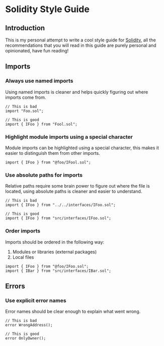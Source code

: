 # Solidity Style Guide

## Introduction

This is my personal attempt to write a cool style guide for [Solidity](https://soliditylang.org/), all the recommendations that you will read in this guide are purely personal and opinionated, have fun reading!

## Imports

### Always use named imports

Using named imports is cleaner and helps quickly figuring out where imports come from.

```solidity
// This is bad
import "Foo.sol";

// This is good
import { IFoo } from "Fool.sol";
```

### Highlight module imports using a special character

Module imports can be highlighted using a special character, this makes it easier to distinguish them from other imports.

```solidity
import { IFoo } from "@foo/IFool.sol";
```

### Use absolute paths for imports

Relative paths require some brain power to figure out where the file is located, using absolute paths is cleaner and easier to understand.

```solidity
// This is bad
import { IFoo } from "../../interfaces/IFoo.sol";

// This is good
import { IFoo } from "src/interfaces/IFoo.sol";
```

### Order imports

Imports should be ordered in the following way:

1. Modules or libraries (external packages)
2. Local files

```solidity
import { IFoo } from "@foo/IFoo.sol";
import { IBar } from "src/interfaces/IBar.sol";
```

## Errors

### Use explicit error names

Error names should be clear enough to explain what went wrong.

```solidity
// This is bad
error WrongAddress();

// This is good
error OnlyOwner();
```
